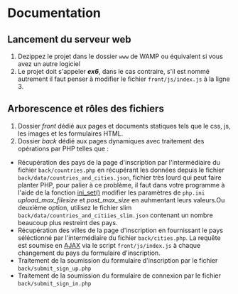 # Documentation

## Lancement du serveur web

1. Dezippez le projet dans le dossier `www` de WAMP ou équivalent si vous avez un autre logiciel
2. Le projet doit s'appeler ***ex6***, dans le cas contraire, s'il est nommé autrement il faut penser à modifier le fichier `front/js/index.js` à la ligne 3.

## Arborescence et rôles des fichiers

1. Dossier *front* dédié aux pages et documents statiques tels que le css, js, les images et les formulaires HTML.
2. Dossier *back* dédié aux pages dynamiques avec traitement des opérations par PHP telles que : 
- Récupération des pays de la page d'inscription par l'intermédiaire du fichier `back/countries.php` en récupérant les données depuis le fichier `back/data/countries_and_cities.json`, fichier très lourd qui peut faire planter PHP, pour palier à ce problème, il faut dans votre programme à l'aide de la fonction [ini_set()](https://www.php.net/manual/fr/function.ini-set.php) modifier les paramètres de `php.ini` *upload_max_filesize* et *post_max_size* en auhmentant leurs valeurs.Ou deuxième option, utilisez le fichier slim `back/data/countries_and_citiies_slim.json` contenant un nombre beaucoup plus restreint des pays.
- Récupération des villes de la page d'inscription en fournissant le pays séléctionné par l'intermédiaire du fichier `back/cities.php`. La requête est soumise en [AJAX](https://developer.mozilla.org/fr/docs/Learn/JavaScript/Client-side_web_APIs/Fetching_data) via le script `front/js/index.js` à chaque changement du pays du formulaire d'inscription.
- Traitement de la soumission du formulaire d'inscription par le fichier `back/submit_sign_up.php`
- Traitement de la soumission du formulaire de connexion par le fichier `back/submit_sign_in.php`